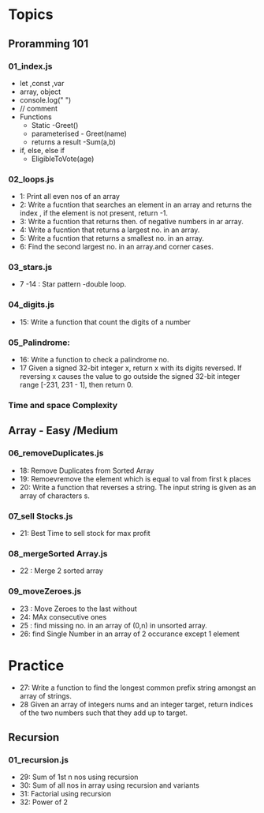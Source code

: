 # Topics

## Proramming 101

### 01_index.js
-   let ,const ,var
-   array, object
-   console.log(" ")
-   // comment
-   Functions
    - Static -Greet()
    - parameterised - Greet(name)
    - returns a result -Sum(a,b)
-   if, else, else if
    - EligibleToVote(age)

### 02_loops.js
-   1: Print all even nos of an array
-   2: Write a fucntion that searches  an element in an array and returns the index , if the element is not present, return -1.
-   3: Write a fucntion that returns then. of negative numbers in ar array.
-   4: Write a fucntion that returns a largest no. in an array.
-   5: Write a fucntion that returns a smallest no. in an array.
-   6: Find the second largest no. in an array.and corner cases.

### 03_stars.js
-   7 -14 : Star pattern -double loop.

### 04_digits.js
-   15: Write a function that count the digits of a number


### 05_Palindrome: 
-   16: Write a function to check a palindrome no. 
-   17 Given a signed 32-bit integer x, return x with its digits reversed. If reversing x causes the value to go outside the signed 32-bit integer range [-231, 231 -   1], then return 0.

### Time and space Complexity

## Array - Easy /Medium

### 06_removeDuplicates.js
-  18: Remove Duplicates from Sorted Array
-  19: Remoevremove the element which is equal to val from first k places
-  20: Write a function that reverses a string. The input string is given as an array of characters s.

### 07_sell Stocks.js
-  21: Best Time to sell stock for max profit

### 08_mergeSorted Array.js
-  22 : Merge 2 sorted array

### 09_moveZeroes.js
-  23 : Move Zeroes to the last without
-  24: MAx consecutive ones
-  25 : find missing no. in an array of (0,n) in unsorted array.
-  26: find Single Number in an array of 2 occurance except 1 element

# Practice
- 27: Write a function to find the longest common prefix string amongst an array of strings.
- 28 Given an array of integers nums and an integer target, return indices of the two numbers such that they add up to target.



## Recursion

### 01_recursion.js 
- 29: Sum of 1st n nos using recursion
- 30: Sum of all nos in array using recursion and variants
- 31: Factorial using recursion
- 32: Power of 2